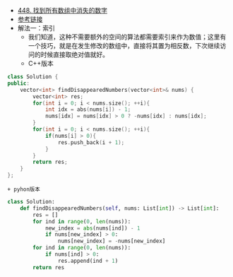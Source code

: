 - [448. 找到所有数组中消失的数字](https://leetcode-cn.com/problems/find-all-numbers-disappeared-in-an-array/)
- [参考链接](https://www.cnblogs.com/grandyang/p/6222149.html)
- 解法一：索引
    + 我们知道，这种不需要额外的空间的算法都需要索引来作为数值；这里有一个技巧，就是在发生修改的数组中，直接将其置为相反数，下次继续访问的时候直接取绝对值就好。
    + C++版本
```C++
class Solution {
public:
    vector<int> findDisappearedNumbers(vector<int>& nums) {
        vector<int> res;
        for(int i = 0; i < nums.size(); ++i){
            int idx = abs(nums[i]) - 1;
            nums[idx] = nums[idx] > 0 ? -nums[idx] : nums[idx];
        }
        for(int i = 0; i < nums.size(); ++i){
            if(nums[i] > 0){
                res.push_back(i + 1);
            }
        }
        return res;
    }
};
```
    
    + pyhon版本
```python
class Solution:
    def findDisappearedNumbers(self, nums: List[int]) -> List[int]:
        res = []
        for ind in range(0, len(nums)):
            new_index = abs(nums[ind]) - 1
            if nums[new_index] > 0:
                nums[new_index] = -nums[new_index]
        for ind in range(0, len(nums)):
            if nums[ind] > 0:
                res.append(ind + 1)
        return res
```
